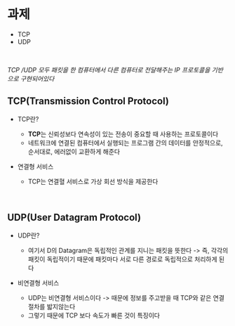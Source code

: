 # 과제

* TCP
* UDP

<br>

*TCP /UDP 모두 패킷을 한 컴퓨터에서 다른 컴퓨터로 전달해주는 IP 프로토콜을 기반으로 구현되어있다*

## TCP(Transmission Control Protocol)

* TCP란?
    * **TCP**는 신뢰성보다 연속성이 있는 전송이 중요할 때 사용하는 프로토콜이다
    * 네트워크에 연결된 컴퓨터에서 실행되는 프로그램 간의 데이터를 안정적으로, 순서대로, 에러없이 교환하게 해준다
    
* 연결형 서비스
    * TCP는 연결혈 서비스로 가상 회선 방식을 제공한다

<br>


## UDP(User Datagram Protocol)

 * UDP란?
    * 여기서 D의 Datagram은 독립적인 관계를 지니는 패킷을 뜻한다 -> 즉, 각각의 패킷이 독립적이기 때문에 패킷마다  서로 다른 경로로 독립적으로 처리하게 된다

* 비연결형 서비스
    * UDP는 비연결형 서비스이다 -> 때문에 정보를 주고받을 때 TCP와 같은 연결절차를 밟지않는다
    * 그렇기 때문에 TCP 보다 속도가 빠른 것이 특징이다
